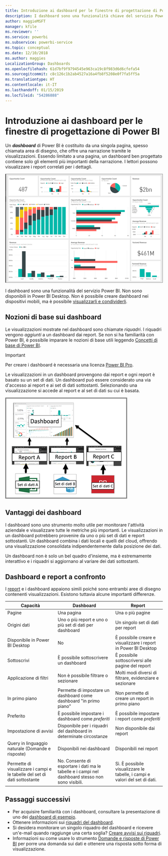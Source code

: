 ```yaml
---
title: Introduzione ai dashboard per le finestre di progettazione di Power BI
description: I dashboard sono una funzionalità chiave del servizio Power BI. I dashboard sono costituiti da una singola pagina, spesso chiamata area di disegno, che offre una narrazione tramite le visualizzazioni.
author: maggieMSFT
manager: kfile
ms.reviewer: ''
ms.service: powerbi
ms.subservice: powerbi-service
ms.topic: conceptual
ms.date: 12/10/2018
ms.author: maggies
LocalizationGroup: Dashboards
ms.openlocfilehash: 61d7bf9f9794545e963ca19c8f983d6d6cfefa54
ms.sourcegitcommit: c8c126c1b2ab4527a16a4fb8f5208e0f7fa5ff5a
ms.translationtype: HT
ms.contentlocale: it-IT
ms.lasthandoff: 01/15/2019
ms.locfileid: "54286888"
---
```

# <a name="intro-to-dashboards-for-power-bi-designers"></a>Introduzione ai dashboard per le finestre di progettazione di Power BI

Un ***dashboard*** di Power BI è costituito da una singola pagina, spesso chiamata area di disegno, che offre una narrazione tramite le visualizzazioni. Essendo limitato a una pagina, un dashboard ben progettato contiene solo gli elementi più importanti della narrazione. I lettori possono visualizzare i report correlati per i dettagli.

![dashboard](media/service-dashboards/power-bi-dashboard2.png)

I dashboard sono una funzionalità del servizio Power BI. Non sono disponibili in Power BI Desktop. Non è possibile creare dashboard nei dispositivi mobili, ma è possibile [visualizzarli e condividerli](mobile-apps-view-dashboard.md).

## <a name="dashboard-basics"></a>Nozioni di base sui dashboard 

Le visualizzazioni mostrate nel dashboard sono chiamate *riquadri*. I riquadri vengono *aggiunti* a un dashboard dai report. Se non si ha familiarità con Power BI, è possibile imparare le nozioni di base utili leggendo [Concetti di base di Power BI](service-basic-concepts.md).

> [!IMPORTANT]
> Per creare i dashboard è necessaria una licenza [Power BI Pro](service-free-vs-pro.md).

Le visualizzazioni in un dashboard provengono dai report e ogni report è basato su un set di dati. Un dashboard può essere considerato una via d'accesso ai report e ai set di dati sottostanti. Selezionando una visualizzazione si accede al report e al set di dati su cui è basata.

![Diagramma che illustra la relazione tra dashboard, report e set di dati](media/service-dashboards/power-bi-diagram.png)

## <a name="advantages-of-dashboards"></a>Vantaggi dei dashboard
I dashboard sono uno strumento molto utile per monitorare l'attività aziendale e visualizzare tutte le metriche più importanti. Le visualizzazioni in un dashboard potrebbero provenire da uno o più set di dati e report sottostanti. Un dashboard combina i dati locali e quelli del cloud, offrendo una visualizzazione consolidata indipendentemente dalla posizione dei dati.

Un dashboard non è solo un bel quadro d'insieme, ma è estremamente interattivo e i riquadri si aggiornano al variare dei dati sottostanti.

## <a name="dashboards-versus-reports"></a>Dashboard e report a confronto
I [report](service-reports.md) e i dashboard appaiono simili poiché sono entrambi aree di disegno contenenti visualizzazioni. Esistono tuttavia alcune importanti differenze.

| **Capacità** | **Dashboard** | **Report** |
| --- | --- | --- |
| Pagine |Una pagina |Una o più pagine |
| Origini dati |Uno o più report e uno o più set di dati per dashboard |Un singolo set di dati per report |
| Disponibile in Power BI Desktop |No | È possibile creare e visualizzare i report in Power BI Desktop |
| Sottoscrivi |È possibile sottoscrivere un dashboard |È possibile sottoscriversi alle pagine del report |
| Applicazione di filtri |Non è possibile filtrare o sezionare |Molti modi diversi di filtrare, evidenziare e sezionare |
| In primo piano |Permette di impostare un dashboard come dashboard "in primo piano" |Non permette di creare un report in primo piano |
| Preferito | È possibile impostare i dashboard come *preferiti* | È possibile impostare i report come *preferiti*
| Impostazione di avvisi |Disponibile per i riquadri del dashboard in determinate circostanze |Non disponibile dai report |
| Query in linguaggio naturale (Domande e risposte) |Disponibili nei dashboard | Disponibili nei report |
| Permette di visualizzare i campi e le tabelle del set di dati sottostante |No. Consente di esportare i dati ma le tabelle e i campi nel dashboard stesso non sono visibili. |Sì. È possibile visualizzare le tabelle, i campi e valori del set di dati. |


## <a name="next-steps"></a>Passaggi successivi
* Per acquisire familiarità con i dashboard, consultare la presentazione di uno dei [dashboard di esempio](sample-tutorial-connect-to-the-samples.md).
* Ottenere informazioni sui [riquadri del dashboard](service-dashboard-tiles.md).
* Si desidera monitorare un singolo riquadro del dashboard e ricevere un'e-mail quando raggiunge una certa soglia? [Creare avvisi sui riquadri](service-set-data-alerts.md).
* Informazioni su come usare lo strumento [Domande e risposte di Power BI](power-bi-tutorial-q-and-a.md) per porre una domanda sui dati e ottenere una risposta sotto forma di visualizzazione.
